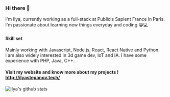 ### Hi there 👋

I'm Ilya, currently working as a full-stack at Publicis Sapient France in Paris.<br>
I'm passionate about learning new things everyday and coding :grin::computer:<br>

#### Skill set
Mainly working with Javascript, Node.js, React, React Native and Python.<br>
I am also widely interested in 3d game dev, IoT and IA.
I have some experience with PHP, Java, C++. <br>

#### Visit my website and know more about my projects ! http://ilyastepanov.tech/

![Ilya's github stats](https://github-readme-stats.vercel.app/api?username=thatsLegit&show_icons=true&theme=onedark)



